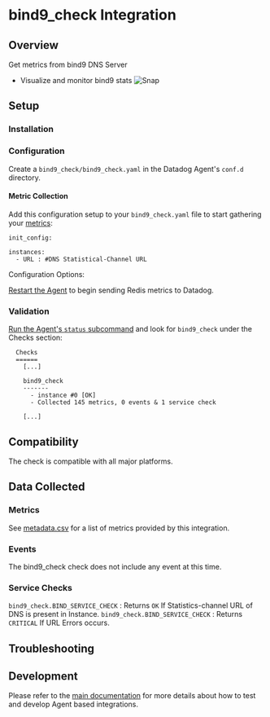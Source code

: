 
# bind9_check Integration

## Overview

Get metrics from bind9 DNS Server

* Visualize and monitor bind9 stats
![Snap](https://github.com/ashuvyas45/integrations-extras/raw/bind9/bind9_check/images/snapshot.png)

## Setup

### Installation



### Configuration

Create a `bind9_check/bind9_check.yaml` in the Datadog Agent's `conf.d` directory.



#### Metric Collection

Add this configuration setup to your `bind9_check.yaml` file to start gathering your [metrics][2]:

```
init_config:

instances:
  - URL : #DNS Statistical-Channel URL
```

Configuration Options:



[Restart the Agent][3] to begin sending Redis metrics to Datadog.

### Validation

[Run the Agent's `status` subcommand][4] and look for `bind9_check` under the Checks section:

```
  Checks
  ======
    [...]

    bind9_check
    -------
      - instance #0 [OK]
      - Collected 145 metrics, 0 events & 1 service check

    [...]
```

## Compatibility

The check is compatible with all major platforms.

## Data Collected

### Metrics

See [metadata.csv][5] for a list of metrics provided by this integration.

### Events

The bind9_check check does not include any event at this time.

### Service Checks

`bind9_check.BIND_SERVICE_CHECK` : Returns `OK` If Statistics-channel URL of DNS is present in Instance.
`bind9_check.BIND_SERVICE_CHECK` : Returns `CRITICAL` If URL Errors occurs.
## Troubleshooting



## Development

Please refer to the [main documentation][6]
for more details about how to test and develop Agent based integrations.

[1]: https://raw.githubusercontent.com/DataDog/cookiecutter-datadog-check/master/%7B%7Bcookiecutter.check_name%7D%7D/images/snapshot.png
[2]: #metrics
[3]: https://docs.datadoghq.com/agent/faq/agent-commands/#start-stop-restart-the-agent
[4]: https://docs.datadoghq.com/agent/faq/agent-commands/#agent-status-and-information
[5]: https://github.com/DataDog/cookiecutter-datadog-check/blob/master/%7B%7Bcookiecutter.check_name%7D%7D/metadata.csv
[6]: https://docs.datadoghq.com/developers/
